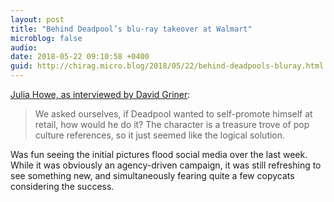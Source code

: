 ```yaml
---
layout: post
title: "Behind Deadpool’s blu-ray takeover at Walmart"
microblog: false
audio: 
date: 2018-05-22 09:10:58 +0400
guid: http://chirag.micro.blog/2018/05/22/behind-deadpools-bluray.html
---
```

[Julia Howe, as interviewed by David Griner](http://www.adweek.com/brand-marketing/heres-the-story-behind-deadpools-incredible-blu-ray-takeover-at-walmart/amp/):

> We asked ourselves, if Deadpool wanted to self-promote himself at retail, how would he do it? The character is a treasure trove of pop culture references, so it just seemed like the logical solution.

Was fun seeing the initial pictures flood social media over the last week. While it was obviously an agency-driven campaign, it was still refreshing to see something new, and simultaneously fearing quite a few copycats considering the success.

